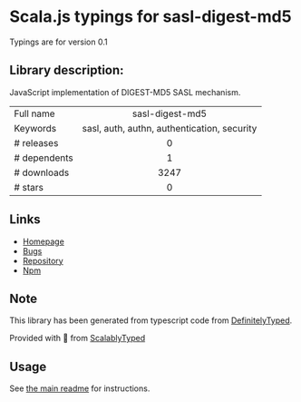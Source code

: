 
# Scala.js typings for sasl-digest-md5

Typings are for version 0.1

## Library description:
JavaScript implementation of DIGEST-MD5 SASL mechanism.

|                    |                 |
| ------------------ | :-------------: |
| Full name          | sasl-digest-md5 |
| Keywords           | sasl, auth, authn, authentication, security |
| # releases         | 0 |
| # dependents       | 1 |
| # downloads        | 3247 |
| # stars            | 0 |

## Links
- [Homepage](https://github.com/jaredhanson/js-sasl-digest-md5#readme)
- [Bugs](http://github.com/jaredhanson/js-sasl-digest-md5/issues)
- [Repository](https://github.com/jaredhanson/js-sasl-digest-md5)
- [Npm](https://www.npmjs.com/package/sasl-digest-md5)
    


## Note
This library has been generated from typescript code from [DefinitelyTyped](https://definitelytyped.org).

Provided with :purple_heart: from [ScalablyTyped](https://github.com/oyvindberg/ScalablyTyped)

## Usage
See [the main readme](../../readme.md) for instructions.


